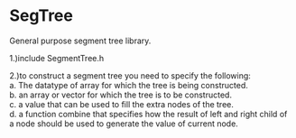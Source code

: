 # SegTree
General purpose segment tree library.

1.)include SegmentTree.h

2.)to construct a segment tree you need to specify the following:
<br />  a. The datatype of array for which the tree is being constructed.
<br /> b. an array or vector for which the tree is to be constructed.
<br />  c. a value that can be used to fill the extra nodes of the tree.
<br />  d. a function combine that specifies how the result of left and right child of a node
     should be used to generate the value of current node.
